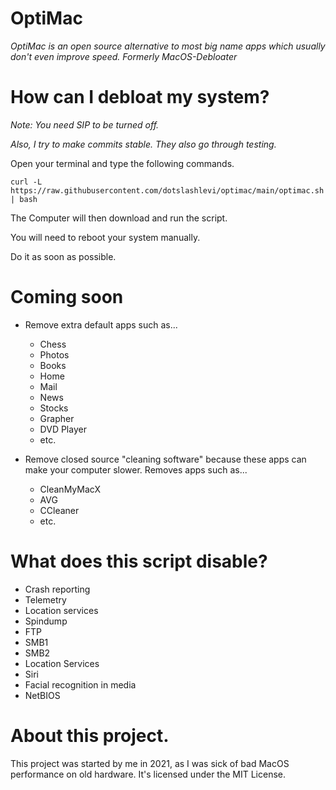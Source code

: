 # OptiMac

*OptiMac is an open source alternative to most big name apps which usually don't even improve speed. Formerly MacOS-Debloater*


# How can I debloat my system?

*Note: You need SIP to be turned off.*

*Also, I try to make commits stable. They also go through testing.*

Open your terminal and type the following commands.

```
curl -L https://raw.githubusercontent.com/dotslashlevi/optimac/main/optimac.sh | bash
```
The Computer will then download and run the script.

You will need to reboot your system manually.

Do it as soon as possible.

# Coming soon

- Remove extra default apps such as...
  - Chess
  - Photos 
  - Books
  - Home
  - Mail
  - News
  - Stocks
  - Grapher
  - DVD Player
  - etc.

- Remove closed source "cleaning software" because these apps can make your computer slower. Removes apps such as...
  - CleanMyMacX
  - AVG
  - CCleaner
  - etc.
 
# What does this script disable?
- Crash reporting
- Telemetry
- Location services
- Spindump
- FTP
- SMB1
- SMB2
- Location Services
- Siri
- Facial recognition in media
- NetBIOS

# About this project.

This project was started by me in 2021, as I was sick of bad MacOS performance on old hardware. It's licensed under the MIT License.
